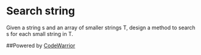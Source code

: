 # Search string

Given a string s and an array of smaller strings T, design a method to search s for each small string in T.

##Powered by [CodeWarrior](http://code-warrior.herokuapp.com)
